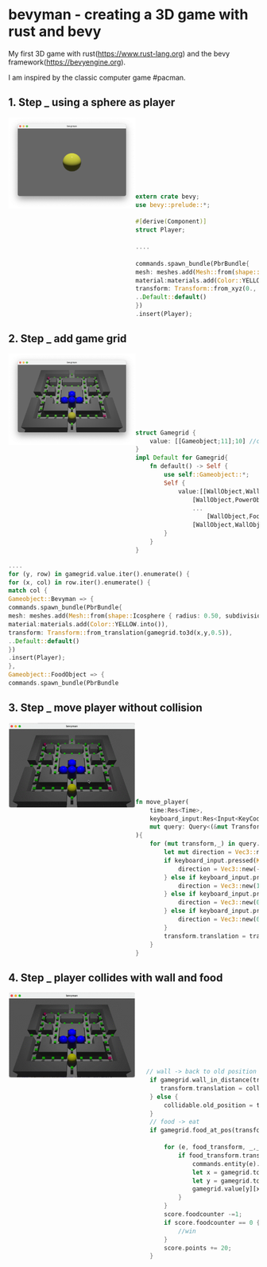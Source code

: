 # bevyman - creating a 3D game with rust and bevy

My first 3D game with rust(https://www.rust-lang.org) and the bevy framework(https://bevyengine.org).

I am inspired by the classic computer game #pacman.

## 1. Step _ using a sphere as player

<img src="img/step1.png" width="256" align="left"><br><br><br><br><br><br><br><br>


```Rust
extern crate bevy;
use bevy::prelude::*;

#[derive(Component)]
struct Player;

....

commands.spawn_bundle(PbrBundle{
mesh: meshes.add(Mesh::from(shape::Icosphere { radius: 0.50, subdivisions: 32, })),
material:materials.add(Color::YELLOW.into()),
transform: Transform::from_xyz(0., 0., 0. ),
..Default::default()
})
.insert(Player);
```

## 2. Step _ add game grid

<img src="img/step2.png" width="256" align="left"><br><br><br><br><br><br><br><br>


```Rust
struct Gamegrid {
    value: [[Gameobject;11];10] //col row
}
impl Default for Gamegrid{
    fn default() -> Self {
        use self::Gameobject::*;
        Self {
            value:[[WallObject,WallObject,WallObject,WallObject,WallObject,FoodObject,WallObject,WallObject,WallObject,WallObject,WallObject],
                [WallObject,PowerObject,FoodObject,FoodObject,FoodObject,FoodObject,FoodObject,FoodObject,FoodObject,FoodObject,WallObject],
                ...
                    [WallObject,FoodObject,FoodObject,FoodObject,FoodObject,Bevyman,FoodObject,FoodObject,FoodObject,PowerObject,WallObject],
                [WallObject,WallObject,WallObject,WallObject,WallObject,FoodObject,WallObject,WallObject,WallObject,WallObject,WallObject]]
        }
    }
}
```


```Rust
....
for (y, row) in gamegrid.value.iter().enumerate() {
for (x, col) in row.iter().enumerate() {
match col {
Gameobject::Bevyman => {
commands.spawn_bundle(PbrBundle{
mesh: meshes.add(Mesh::from(shape::Icosphere { radius: 0.50, subdivisions: 32, })),
material:materials.add(Color::YELLOW.into()),
transform: Transform::from_translation(gamegrid.to3d(x,y,0.5)),
..Default::default()
})
.insert(Player);
},
Gameobject::FoodObject => {
commands.spawn_bundle(PbrBundle
```

## 3. Step _ move player without collision

<img src="img/step3.gif" width="256" align="left"><br><br><br><br><br><br><br><br>


```Rust
fn move_player(
    time:Res<Time>,
    keyboard_input:Res<Input<KeyCode>>,
    mut query: Query<(&mut Transform, With<Player>)>
){
    for (mut transform,_) in query.iter_mut() {
        let mut direction = Vec3::new(0.,0.,0.);
        if keyboard_input.pressed(KeyCode::Left) {
            direction = Vec3::new(-1.0,0.,0.)
        } else if keyboard_input.pressed(KeyCode::Right) {
            direction = Vec3::new(1.0,0.,0.)
        } else if keyboard_input.pressed(KeyCode::Up) {
            direction = Vec3::new(0.,0.,-1.)
        } else if keyboard_input.pressed(KeyCode::Down) {
            direction = Vec3::new(0.,0.,1.)
        }
        transform.translation = transform.translation + direction * PLAYER_SPEED * time.delta_seconds();
    }
}
```

## 4. Step _ player collides with wall and food

<img src="img/step4.gif" width="256" align="left"><br><br><br><br><br><br><br><br>


```Rust
   // wall -> back to old position
    if gamegrid.wall_in_distance(transform.translation,0.4) {
       transform.translation = collidable.old_position.clone();
    } else {
        collidable.old_position = transform.translation.clone();
    }
    // food -> eat
    if gamegrid.food_at_pos(transform.translation) {

        for (e, food_transform, _,_) in food_query.iter(){
            if food_transform.translation.distance(transform.translation)<0.2{
                commands.entity(e).despawn();
                let x = gamegrid.to_map_x(food_transform.translation.x, food_transform.translation.y, food_transform.translation.z);
                let y = gamegrid.to_map_y(food_transform.translation.x, food_transform.translation.y, food_transform.translation.z);
                gamegrid.value[y][x]=Gameobject::Empty;
            }
        }
        score.foodcounter -=1;
        if score.foodcounter == 0 {
            //win
        }
        score.points += 20;
    }
```
